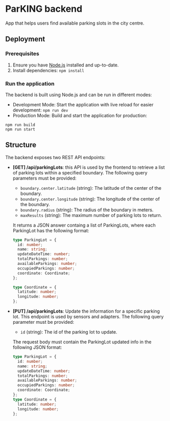 # ParKING backend
App that helps users find available parking slots in the city centre.
## Deployment
### Prerequisites
1. Ensure you have [Node.js](https://nodejs.org/) installed and up-to-date.
2. Install dependencies: ```npm install```
### Run the application
The backend is built using Node.js and can be run in different modes:
- Development Mode: Start the application with live reload for easier development: ```npm run dev```
- Production Mode: Build and start the application for production:
```
npm run build
npm run start
```
## Structure
The backend exposes two REST API endpoints:

- **[GET] /api/parkingLots**: this API is used by the frontend to retrieve a list of parking lots within a specified boundary. The following query parameters must be provided:

  - `boundary.center.latitude` (string): The latitude of the center of the boundary.
  - `boundary.center.longitude` (string): The longitude of the center of the boundary.
  - `boundary.radius` (string): The radius of the boundary in meters.
  - `maxResults` (string): The maximum number of parking lots to return.

  It returns a JSON answer containg a list of ParkingLots, where each ParkingLot has the following format:

  ```ts
  type ParkingLot = {
    id: number;
    name: string;
    updateDateTime: number;
    totalParkings: number;
    availableParkings: number;
    occupiedParkings: number;
    coordinate: Coordinate;
  };

  type Coordinate = {
    latitude: number;
    longitude: number;
  };
  ```

- **[PUT] /api/parkingLots**: Update the information for a specific parking lot. This endpoint is used by sensors and adapters. The following query parameter must be provided:

  - `id` (string): The id of the parking lot to update.

  The request body must contain the ParkingLot updated info in the following JSON format:

  ```ts
  type ParkingLot = {
    id: number;
    name: string;
    updateDateTime: number;
    totalParkings: number;
    availableParkings: number;
    occupiedParkings: number;
    coordinate: Coordinate;
  };
  type Coordinate = {
    latitude: number;
    longitude: number;
  };
  ```